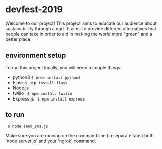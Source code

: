 # devfest-2019

Welcome to our project! This project aims to educate our audience about sustainabillity through a quiz. It aims to provide different alternatives that people can take in order to aid in making the world more "green" and a better place.

## environment setup
To run this project locally, you will need a couple things:
- python3 ``` $ brew install python3 ```
- Flask ``` $ pip install flask ```
- Node.js
- twilio ``` $ npm install twilio```
- Express.js ``` $ npm install express```

## to run
``` $ node send_sms.js```

Make sure you are running on the command line (in separate tabs) both 'node server.js' and your 'ngrok' command.
